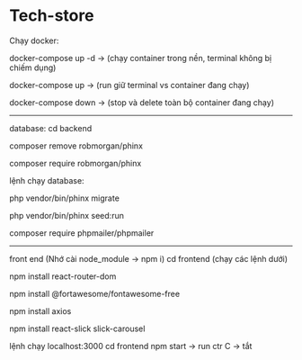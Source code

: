 # Tech-store

Chạy docker:

docker-compose up -d -> (chạy container trong nền, terminal không bị chiếm dụng)

docker-compose up -> (run giữ terminal vs container đang chạy)

docker-compose down -> (stop và delete toàn bộ container đang chạy)

---

database: cd backend

composer remove robmorgan/phinx

composer require robmorgan/phinx

lệnh chạy database:

php vendor/bin/phinx migrate

php vendor/bin/phinx seed:run

composer require phpmailer/phpmailer

---

front end (Nhớ cài node_module -> npm i)
cd frontend (chạy các lệnh dưới)

npm install react-router-dom

npm install @fortawesome/fontawesome-free

npm install axios

npm install react-slick slick-carousel




lệnh chạy localhost:3000
cd frontend
npm start -> run
ctr C -> tắt
